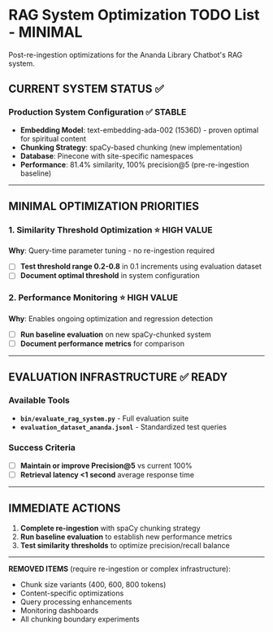 # RAG System Optimization TODO List - MINIMAL

Post-re-ingestion optimizations for the Ananda Library Chatbot's RAG system.

## CURRENT SYSTEM STATUS ✅

### Production System Configuration ✅ STABLE

- **Embedding Model**: text-embedding-ada-002 (1536D) - proven optimal for spiritual content
- **Chunking Strategy**: spaCy-based chunking (new implementation)
- **Database**: Pinecone with site-specific namespaces
- **Performance**: 81.4% similarity, 100% precision@5 (pre-re-ingestion baseline)

---

## MINIMAL OPTIMIZATION PRIORITIES

### 1. Similarity Threshold Optimization ⭐ HIGH VALUE

**Why**: Query-time parameter tuning - no re-ingestion required

- [ ] **Test threshold range 0.2-0.8** in 0.1 increments using evaluation dataset
- [ ] **Document optimal threshold** in system configuration

### 2. Performance Monitoring ⭐ HIGH VALUE

**Why**: Enables ongoing optimization and regression detection

- [ ] **Run baseline evaluation** on new spaCy-chunked system
- [ ] **Document performance metrics** for comparison

---

## EVALUATION INFRASTRUCTURE ✅ READY

### Available Tools

- **`bin/evaluate_rag_system.py`** - Full evaluation suite
- **`evaluation_dataset_ananda.jsonl`** - Standardized test queries

### Success Criteria

- [ ] **Maintain or improve Precision@5** vs current 100%
- [ ] **Retrieval latency <1 second** average response time

---

## IMMEDIATE ACTIONS

1. **Complete re-ingestion** with spaCy chunking strategy
2. **Run baseline evaluation** to establish new performance metrics
3. **Test similarity thresholds** to optimize precision/recall balance

---

**REMOVED ITEMS** (require re-ingestion or complex infrastructure):

- Chunk size variants (400, 600, 800 tokens)
- Content-specific optimizations
- Query processing enhancements
- Monitoring dashboards
- All chunking boundary experiments
